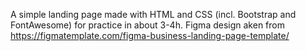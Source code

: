 A simple landing page made with HTML and CSS (incl. Bootstrap and FontAwesome) for practice in about 3-4h. Figma design aken from https://figmatemplate.com/figma-business-landing-page-template/
